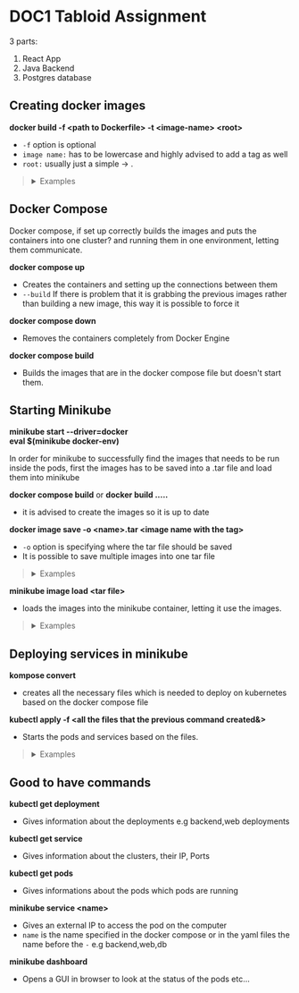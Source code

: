 # DOC1 Tabloid Assignment
3 parts:
1. React App
2. Java Backend
3. Postgres database

## Creating docker images

**docker build -f &lt;path to Dockerfile&gt; -t &lt;image-name&gt; &lt;root&gt;**

- `-f` option is optional
- `image name:` has to be lowercase and highly advised to add a tag as well
- `root:` usually just a simple ->    .

<blockquote>
  <details>
    <summary>Examples</summary>
    <p>  docker build -t java-backend:v404 .</p>
    <p>  docker build -f ./Dockerfile -t java-backend:v404 .</p>
    <p>  docker build -f ./webapp/Dockerfile -t doc-react:v404 ./webapp</p>
  </details>
</blockquote>


## Docker Compose

Docker compose, if set up correctly builds the images and puts the containers into one cluster? and running them in one environment, letting them communicate.

**docker compose up**

- Creates the containers and setting up the connections between them
- `--build` If there is problem that it is grabbing the previous images rather than building a new image, this way it is possible to force it

**docker compose down**

- Removes the containers completely from Docker Engine

**docker compose build**

- Builds the images that are in the docker compose file but doesn't start them.

## Starting Minikube

**minikube start --driver=docker** <br>
**eval $(minikube docker-env)**

In order for minikube to successfully find the images that needs to be run inside the pods, first the images has to be saved into a .tar file and load them into minikube

**docker compose build**  or   **docker build .....**

- it is advised to create the images so it is up to date

**docker image save -o &lt;name&gt;.tar &lt;image name with the tag&gt;**

- `-o` option is specifying where the tar file should be saved
- It is possible to save multiple images into one tar file

<blockquote>
  <details>
    <summary>Examples</summary>
    <p>  docker image save -o doc-assignment.tar doc-react:v405</p>
    <p>  docker image save -o doc-assignment.tar java-backend:v405 doc-react:v405</p>
  </details>
</blockquote>

**minikube image load &lt;tar file&gt;**

- loads the images into the minikube container, letting it use the images.

<blockquote>
  <details>
    <summary>Examples</summary>
    <p>  minikube image load doc-assignment.tar</p>
  </details>
</blockquote>

## Deploying services in minikube

**kompose convert**

- creates all the necessary files which is needed to deploy on kubernetes based on the docker compose file

**kubectl apply -f &lt;all the files that the previous command created&&gt;**

- Starts the pods and services based on the files.

<blockquote>
  <details>
    <summary>Examples</summary>
    <p>kubectl apply -f backend-deployment.yaml,backend-service.yaml,db-persistentvolumeclaim.yaml,db-deployment.yaml,db-service.yaml,web-deployment.yaml,web-service.yaml</p>
  </details>
</blockquote>

## Good to have commands

**kubectl get deployment**

- Gives information about the deployments e.g backend,web deployments

**kubectl get service**

- Gives information about the clusters, their IP, Ports
  
**kubectl get pods**

- Gives informations about the pods which pods are running

**minikube service &lt;name&gt;**

- Gives an external IP to access the pod on the computer
- `name` is the name specified in the docker compose or in the yaml files the name before the `-` e.g backend,web,db

**minikube dashboard**

- Opens a GUI in browser to look at the status of the pods etc...
